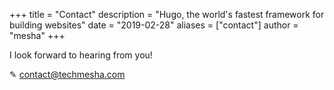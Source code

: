 +++
title = "Contact"
description = "Hugo, the world's fastest framework for building websites"
date = "2019-02-28"
aliases = ["contact"]
author = "mesha"
+++

I look forward to hearing from you!

✎  contact@techmesha.com 

